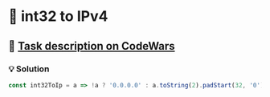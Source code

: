 # 📝 int32 to IPv4

## 🔗 [Task description on CodeWars](https://www.codewars.com/kata/52e88b39ffb6ac53a400022e)

### 💡 Solution

```javascript
const int32ToIp = a => !a ? '0.0.0.0' : a.toString(2).padStart(32, '0').match(/\d{8}/g).map(n => parseInt(n, 2)).join('.');
```

